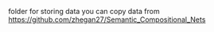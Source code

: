 folder for storing data
you can copy data from https://github.com/zhegan27/Semantic_Compositional_Nets